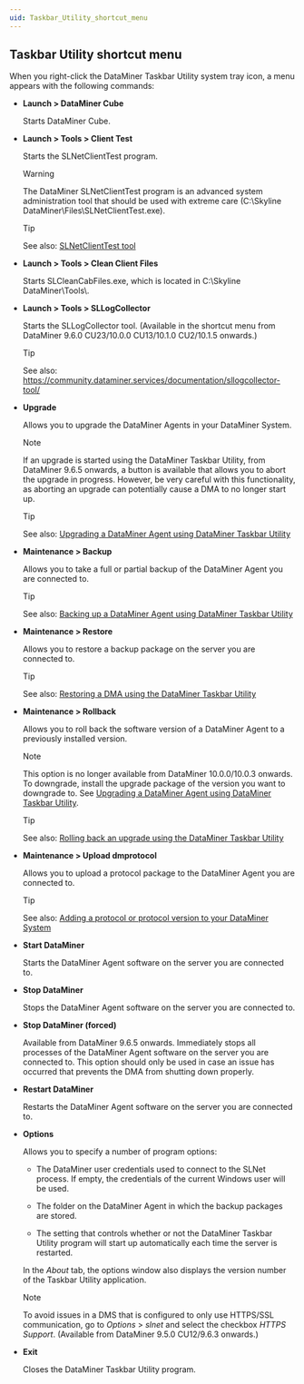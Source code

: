 ```yaml
---
uid: Taskbar_Utility_shortcut_menu
---
```


## Taskbar Utility shortcut menu

When you right-click the DataMiner Taskbar Utility system tray icon, a menu appears with the following commands:

- **Launch \> DataMiner Cube**

    Starts DataMiner Cube.

- **Launch \> Tools \> Client Test**

    Starts the SLNetClientTest program.

    > [!WARNING]
    > The DataMiner SLNetClientTest program is an advanced system administration tool that should be used with extreme care (C:\\Skyline DataMiner\\Files\\SLNetClientTest.exe).

    > [!TIP]
    > See also:
    > [SLNetClientTest tool](SLNetClientTest_tool.md)

- **Launch \> Tools \> Clean Client Files**

    Starts SLCleanCabFiles.exe, which is located in C:\\Skyline DataMiner\\Tools\\.

- **Launch \> Tools \> SLLogCollector**

    Starts the SLLogCollector tool. (Available in the shortcut menu from DataMiner 9.6.0 CU23/10.0.0 CU13/10.1.0 CU2/10.1.5 onwards.)

    > [!TIP]
    > See also:
    > <https://community.dataminer.services/documentation/sllogcollector-tool/>

- **Upgrade**

    Allows you to upgrade the DataMiner Agents in your DataMiner System.

    > [!NOTE]
    > If an upgrade is started using the DataMiner Taskbar Utility, from DataMiner 9.6.5 onwards, a button is available that allows you to abort the upgrade in progress. However, be very careful with this functionality, as aborting an upgrade can potentially cause a DMA to no longer start up.

    > [!TIP]
    > See also:
    > [Upgrading a DataMiner Agent using DataMiner Taskbar Utility](xref:Upgrading_a_DataMiner_Agent_using_DataMiner_Taskbar_Utility)

- **Maintenance \> Backup**

    Allows you to take a full or partial backup of the DataMiner Agent you are connected to.

    > [!TIP]
    > See also:
    > [Backing up a DataMiner Agent using DataMiner Taskbar Utility](xref:Backing_up_a_DataMiner_Agent_using_DataMiner_Taskbar_Utility)

- **Maintenance \> Restore**

    Allows you to restore a backup package on the server you are connected to.

    > [!TIP]
    > See also:
    > [Restoring a DMA using the DataMiner Taskbar Utility](xref:Restoring_a_DMA_using_the_DataMiner_Taskbar_Utility)

- **Maintenance \> Rollback**

    Allows you to roll back the software version of a DataMiner Agent to a previously installed version.

    > [!NOTE]
    > This option is no longer available from DataMiner 10.0.0/10.0.3 onwards. To downgrade, install the upgrade package of the version you want to downgrade to. See [Upgrading a DataMiner Agent using DataMiner Taskbar Utility](xref:Upgrading_a_DataMiner_Agent_using_DataMiner_Taskbar_Utility).

    > [!TIP]
    > See also:
    > [Rolling back an upgrade using the DataMiner Taskbar Utility](xref:Rolling_back_a_DataMiner_upgrade#rolling-back-an-upgrade-using-the-dataminer-taskbar-utility)

- **Maintenance \> Upload dmprotocol**

    Allows you to upload a protocol package to the DataMiner Agent you are connected to.

    > [!TIP]
    > See also:
    > [Adding a protocol or protocol version to your DataMiner System](xref:Adding_a_protocol_or_protocol_version_to_your_DataMiner_System)

- **Start DataMiner**

    Starts the DataMiner Agent software on the server you are connected to.

- **Stop DataMiner**

    Stops the DataMiner Agent software on the server you are connected to.

- **Stop DataMiner (forced)**

    Available from DataMiner 9.6.5 onwards. Immediately stops all processes of the DataMiner Agent software on the server you are connected to. This option should only be used in case an issue has occurred that prevents the DMA from shutting down properly.

- **Restart DataMiner**

    Restarts the DataMiner Agent software on the server you are connected to.

- **Options**

    Allows you to specify a number of program options:

    - The DataMiner user credentials used to connect to the SLNet process. If empty, the credentials of the current Windows user will be used.

    - The folder on the DataMiner Agent in which the backup packages are stored.

    - The setting that controls whether or not the DataMiner Taskbar Utility program will start up automatically each time the server is restarted.

    In the *About* tab, the options window also displays the version number of the Taskbar Utility application.

    > [!NOTE]
    > To avoid issues in a DMS that is configured to only use HTTPS/SSL communication, go to *Options* > *slnet* and select the checkbox *HTTPS Support*. (Available from DataMiner 9.5.0 CU12/9.6.3 onwards.)

- **Exit**

    Closes the DataMiner Taskbar Utility program.
